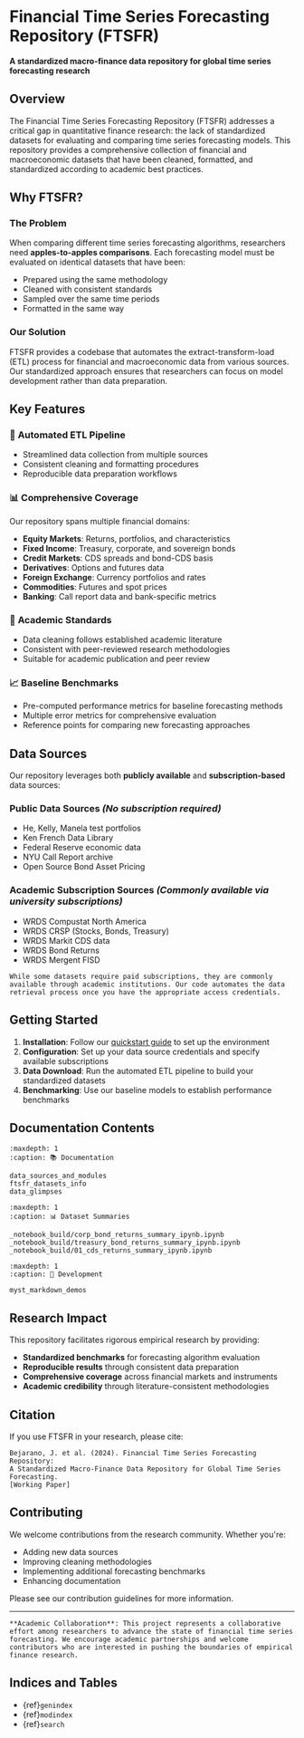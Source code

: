 # Financial Time Series Forecasting Repository (FTSFR)

**A standardized macro-finance data repository for global time series forecasting research**

## Overview

The Financial Time Series Forecasting Repository (FTSFR) addresses a critical gap in quantitative finance research: the lack of standardized datasets for evaluating and comparing time series forecasting models. This repository provides a comprehensive collection of financial and macroeconomic datasets that have been cleaned, formatted, and standardized according to academic best practices.

## Why FTSFR?

### The Problem
When comparing different time series forecasting algorithms, researchers need **apples-to-apples comparisons**. Each forecasting model must be evaluated on identical datasets that have been:
- Prepared using the same methodology
- Cleaned with consistent standards  
- Sampled over the same time periods
- Formatted in the same way

### Our Solution
FTSFR provides a codebase that automates the extract-transform-load (ETL) process for financial and macroeconomic data from various sources. Our standardized approach ensures that researchers can focus on model development rather than data preparation.

## Key Features

### 🔧 **Automated ETL Pipeline**
- Streamlined data collection from multiple sources
- Consistent cleaning and formatting procedures
- Reproducible data preparation workflows

### 📊 **Comprehensive Coverage**
Our repository spans multiple financial domains:
- **Equity Markets**: Returns, portfolios, and characteristics
- **Fixed Income**: Treasury, corporate, and sovereign bonds
- **Credit Markets**: CDS spreads and bond-CDS basis
- **Derivatives**: Options and futures data
- **Foreign Exchange**: Currency portfolios and rates
- **Commodities**: Futures and spot prices
- **Banking**: Call report data and bank-specific metrics

### 🎯 **Academic Standards**
- Data cleaning follows established academic literature
- Consistent with peer-reviewed research methodologies
- Suitable for academic publication and peer review

### 📈 **Baseline Benchmarks**
- Pre-computed performance metrics for baseline forecasting methods
- Multiple error metrics for comprehensive evaluation
- Reference points for comparing new forecasting approaches

## Data Sources

Our repository leverages both **publicly available** and **subscription-based** data sources:

### Public Data Sources *(No subscription required)*
- He, Kelly, Manela test portfolios
- Ken French Data Library  
- Federal Reserve economic data
- NYU Call Report archive
- Open Source Bond Asset Pricing

### Academic Subscription Sources *(Commonly available via university subscriptions)*
- WRDS Compustat North America
- WRDS CRSP (Stocks, Bonds, Treasury)
- WRDS Markit CDS data
- WRDS Bond Returns
- WRDS Mergent FISD

```{note}
While some datasets require paid subscriptions, they are commonly available through academic institutions. Our code automates the data retrieval process once you have the appropriate access credentials.
```

## Getting Started

1. **Installation**: Follow our [quickstart guide](data_sources_and_modules.md#installation) to set up the environment
2. **Configuration**: Set up your data source credentials and specify available subscriptions
3. **Data Download**: Run the automated ETL pipeline to build your standardized datasets
4. **Benchmarking**: Use our baseline models to establish performance benchmarks

## Documentation Contents

```{toctree}
:maxdepth: 1
:caption: 📚 Documentation

data_sources_and_modules
ftsfr_datasets_info
data_glimpses
```

```{toctree}
:maxdepth: 1
:caption: 📊 Dataset Summaries

_notebook_build/corp_bond_returns_summary_ipynb.ipynb
_notebook_build/treasury_bond_returns_summary_ipynb.ipynb
_notebook_build/01_cds_returns_summary_ipynb.ipynb
```

```{toctree}
:maxdepth: 1
:caption: 🔧 Development

myst_markdown_demos
```

## Research Impact

This repository facilitates rigorous empirical research by providing:

- **Standardized benchmarks** for forecasting algorithm evaluation
- **Reproducible results** through consistent data preparation
- **Comprehensive coverage** across financial markets and instruments
- **Academic credibility** through literature-consistent methodologies

## Citation

If you use FTSFR in your research, please cite:

```
Bejarano, J. et al. (2024). Financial Time Series Forecasting Repository: 
A Standardized Macro-Finance Data Repository for Global Time Series Forecasting. 
[Working Paper]
```

## Contributing

We welcome contributions from the research community. Whether you're:
- Adding new data sources
- Improving cleaning methodologies  
- Implementing additional forecasting benchmarks
- Enhancing documentation

Please see our contribution guidelines for more information.

---

```{note}
**Academic Collaboration**: This project represents a collaborative effort among researchers to advance the state of financial time series forecasting. We encourage academic partnerships and welcome contributors who are interested in pushing the boundaries of empirical finance research.
```

## Indices and Tables

- {ref}`genindex`
- {ref}`modindex`
- {ref}`search`

